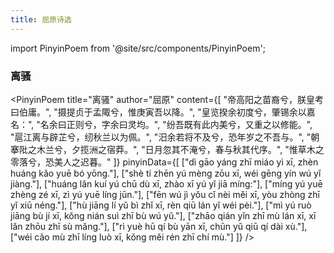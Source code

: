 ```yaml
---
title: 屈原诗选
---
```


import PinyinPoem from '@site/src/components/PinyinPoem';

<div className="hidden-title">

### 离骚

</div>

<PinyinPoem 
  title="离骚" 
  author="屈原"
  content={[
    "帝高阳之苗裔兮，朕皇考曰伯庸。",
    "摄提贞于孟陬兮，惟庚寅吾以降。",
    "皇览揆余初度兮，肇锡余以嘉名：",
    "名余曰正则兮，字余曰灵均。",
    "纷吾既有此内美兮，又重之以修能。",
    "扈江离与辟芷兮，纫秋兰以为佩。",
    "汨余若将不及兮，恐年岁之不吾与。",
    "朝搴阰之木兰兮，夕揽洲之宿莽。",
    "日月忽其不淹兮，春与秋其代序。",
    "惟草木之零落兮，恐美人之迟暮。"
  ]}
  pinyinData={[
    ["dì gāo yáng zhī miáo yì xī, zhèn huáng kǎo yuē bó yōng."],
    ["shè tí zhēn yú mèng zōu xī, wéi gēng yín wú yǐ jiàng."],
    ["huáng lǎn kuí yú chū dù xī, zhào xī yú yǐ jiā míng:"],
    ["míng yú yuē zhèng zé xī, zì yú yuē líng jūn."],
    ["fēn wú jì yǒu cǐ nèi měi xī, yòu zhòng zhī yǐ xiū néng."],
    ["hù jiāng lí yǔ bì zhǐ xī, rèn qiū lán yǐ wéi pèi."],
    ["mì yú ruò jiāng bù jí xī, kǒng nián suì zhī bù wú yǔ."],
    ["zhāo qián yǐn zhī mù lán xī, xī lǎn zhōu zhī sù mǎng."],
    ["rì yuè hū qí bù yān xī, chūn yǔ qiū qí dài xù."],
    ["wéi cǎo mù zhī líng luò xī, kǒng měi rén zhī chí mù."]
  ]}
/> 